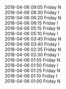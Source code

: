 2018-04-06 09:05 Friday  N  
2018-04-06 08:30 Friday  I  
2018-04-06 06:20 Friday  N  
2018-04-06 06:15 Friday  I  
2018-04-06 05:15 Friday  N  
2018-04-06 05:10 Friday  I  
2018-04-06 03:45 Friday  N  
2018-04-06 03:40 Friday  I  
2018-04-06 02:35 Friday  N  
2018-04-06 02:30 Friday  I  
2018-04-06 01:55 Friday  N  
2018-04-06 01:50 Friday  I  
2018-04-06 01:25 Friday  N  
2018-04-06 01:10 Friday  I  
2018-04-06 01:00 Friday  N  
